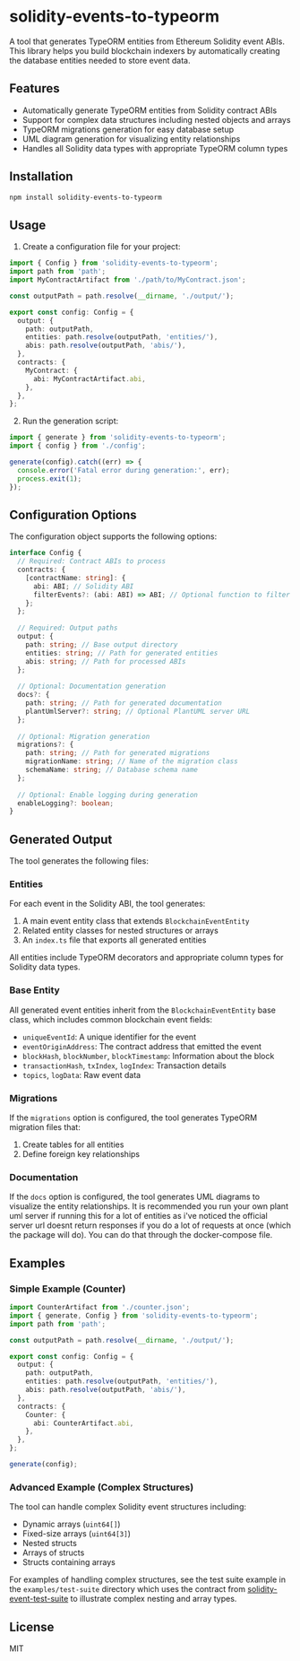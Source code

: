 # solidity-events-to-typeorm

A tool that generates TypeORM entities from Ethereum Solidity event ABIs. This library helps you build blockchain indexers by automatically creating the database entities needed to store event data.

## Features

- Automatically generate TypeORM entities from Solidity contract ABIs
- Support for complex data structures including nested objects and arrays
- TypeORM migrations generation for easy database setup
- UML diagram generation for visualizing entity relationships
- Handles all Solidity data types with appropriate TypeORM column types

## Installation

```bash
npm install solidity-events-to-typeorm
```

## Usage

1. Create a configuration file for your project:

```typescript
import { Config } from 'solidity-events-to-typeorm';
import path from 'path';
import MyContractArtifact from './path/to/MyContract.json';

const outputPath = path.resolve(__dirname, './output/');

export const config: Config = {
  output: {
    path: outputPath,
    entities: path.resolve(outputPath, 'entities/'),
    abis: path.resolve(outputPath, 'abis/'),
  },
  contracts: {
    MyContract: {
      abi: MyContractArtifact.abi,
    },
  },
};
```

2. Run the generation script:

```typescript
import { generate } from 'solidity-events-to-typeorm';
import { config } from './config';

generate(config).catch((err) => {
  console.error('Fatal error during generation:', err);
  process.exit(1);
});
```

## Configuration Options

The configuration object supports the following options:

```typescript
interface Config {
  // Required: Contract ABIs to process
  contracts: {
    [contractName: string]: {
      abi: ABI; // Solidity ABI
      filterEvents?: (abi: ABI) => ABI; // Optional function to filter out unwanted events
    };
  };
  
  // Required: Output paths
  output: {
    path: string; // Base output directory
    entities: string; // Path for generated entities
    abis: string; // Path for processed ABIs
  };
  
  // Optional: Documentation generation
  docs?: {
    path: string; // Path for generated documentation
    plantUmlServer?: string; // Optional PlantUML server URL
  };
  
  // Optional: Migration generation
  migrations?: {
    path: string; // Path for generated migrations
    migrationName: string; // Name of the migration class
    schemaName: string; // Database schema name
  };
  
  // Optional: Enable logging during generation
  enableLogging?: boolean;
}
```

## Generated Output

The tool generates the following files:

### Entities

For each event in the Solidity ABI, the tool generates:

1. A main event entity class that extends `BlockchainEventEntity`
2. Related entity classes for nested structures or arrays
3. An `index.ts` file that exports all generated entities

All entities include TypeORM decorators and appropriate column types for Solidity data types.

### Base Entity

All generated event entities inherit from the `BlockchainEventEntity` base class, which includes common blockchain event fields:

- `uniqueEventId`: A unique identifier for the event
- `eventOriginAddress`: The contract address that emitted the event
- `blockHash`, `blockNumber`, `blockTimestamp`: Information about the block
- `transactionHash`, `txIndex`, `logIndex`: Transaction details
- `topics`, `logData`: Raw event data

### Migrations

If the `migrations` option is configured, the tool generates TypeORM migration files that:

1. Create tables for all entities
2. Define foreign key relationships

### Documentation

If the `docs` option is configured, the tool generates UML diagrams to visualize the entity relationships. It is recommended you run your own plant uml server if running this for a lot of entities as i've noticed the official server url doesnt return responses if you do a lot of requests at once (which the package will do). You can do that through the docker-compose file.

## Examples

### Simple Example (Counter)

```typescript
import CounterArtifact from './counter.json';
import { generate, Config } from 'solidity-events-to-typeorm';
import path from 'path';

const outputPath = path.resolve(__dirname, './output/');

export const config: Config = {
  output: {
    path: outputPath,
    entities: path.resolve(outputPath, 'entities/'),
    abis: path.resolve(outputPath, 'abis/'),
  },
  contracts: {
    Counter: {
      abi: CounterArtifact.abi,
    },
  },
};

generate(config);
```

### Advanced Example (Complex Structures)

The tool can handle complex Solidity event structures including:

- Dynamic arrays (`uint64[]`)
- Fixed-size arrays (`uint64[3]`)
- Nested structs
- Arrays of structs
- Structs containing arrays

For examples of handling complex structures, see the test suite example in the `examples/test-suite` directory which uses the contract from [solidity-event-test-suite](https://github.com/0xBison/solidity-event-test-suite) to illustrate complex nesting and array types.

## License

MIT